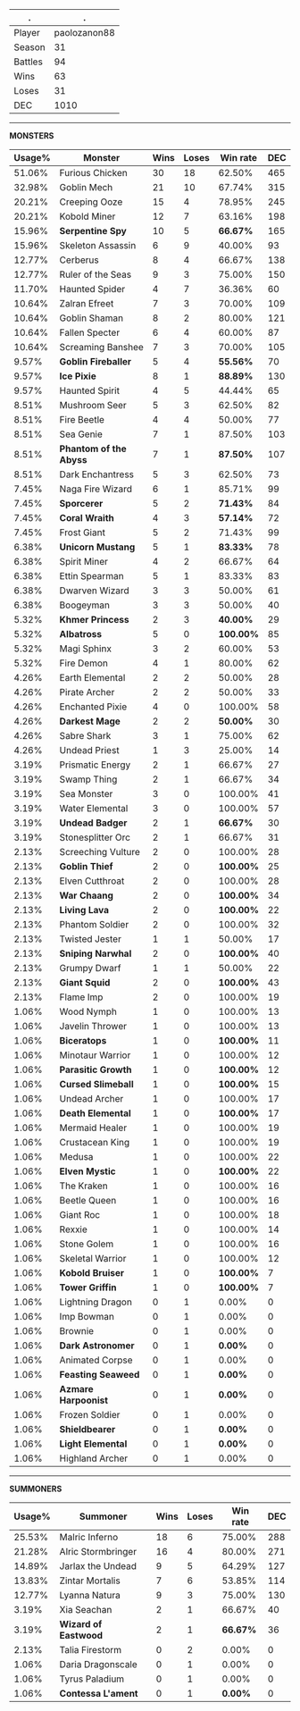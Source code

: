 .|.
|-|-
Player|paolozanon88
Season|31
Battles|94
Wins|63
Loses|31
DEC|1010

---
**MONSTERS**

Usage%|Monster|Wins|Loses|Win rate|DEC|
-|-|-|-|-|-|
51.06%|Furious Chicken|30|18|62.50%|465|
32.98%|Goblin Mech|21|10|67.74%|315|
20.21%|Creeping Ooze|15|4|78.95%|245|
20.21%|Kobold Miner|12|7|63.16%|198|
15.96%|**Serpentine Spy**|10|5|**66.67%**|165|
15.96%|Skeleton Assassin|6|9|40.00%|93|
12.77%|Cerberus|8|4|66.67%|138|
12.77%|Ruler of the Seas|9|3|75.00%|150|
11.70%|Haunted Spider|4|7|36.36%|60|
10.64%|Zalran Efreet|7|3|70.00%|109|
10.64%|Goblin Shaman|8|2|80.00%|121|
10.64%|Fallen Specter|6|4|60.00%|87|
10.64%|Screaming Banshee|7|3|70.00%|105|
9.57%|**Goblin Fireballer**|5|4|**55.56%**|70|
9.57%|**Ice Pixie**|8|1|**88.89%**|130|
9.57%|Haunted Spirit|4|5|44.44%|65|
8.51%|Mushroom Seer|5|3|62.50%|82|
8.51%|Fire Beetle|4|4|50.00%|77|
8.51%|Sea Genie|7|1|87.50%|103|
8.51%|**Phantom of the Abyss**|7|1|**87.50%**|107|
8.51%|Dark Enchantress|5|3|62.50%|73|
7.45%|Naga Fire Wizard|6|1|85.71%|99|
7.45%|**Sporcerer**|5|2|**71.43%**|84|
7.45%|**Coral Wraith**|4|3|**57.14%**|72|
7.45%|Frost Giant|5|2|71.43%|99|
6.38%|**Unicorn Mustang**|5|1|**83.33%**|78|
6.38%|Spirit Miner|4|2|66.67%|64|
6.38%|Ettin Spearman|5|1|83.33%|83|
6.38%|Dwarven Wizard|3|3|50.00%|61|
6.38%|Boogeyman|3|3|50.00%|40|
5.32%|**Khmer Princess**|2|3|**40.00%**|29|
5.32%|**Albatross**|5|0|**100.00%**|85|
5.32%|Magi Sphinx|3|2|60.00%|53|
5.32%|Fire Demon|4|1|80.00%|62|
4.26%|Earth Elemental|2|2|50.00%|28|
4.26%|Pirate Archer|2|2|50.00%|33|
4.26%|Enchanted Pixie|4|0|100.00%|58|
4.26%|**Darkest Mage**|2|2|**50.00%**|30|
4.26%|Sabre Shark|3|1|75.00%|62|
4.26%|Undead Priest|1|3|25.00%|14|
3.19%|Prismatic Energy|2|1|66.67%|27|
3.19%|Swamp Thing|2|1|66.67%|34|
3.19%|Sea Monster|3|0|100.00%|41|
3.19%|Water Elemental|3|0|100.00%|57|
3.19%|**Undead Badger**|2|1|**66.67%**|30|
3.19%|Stonesplitter Orc|2|1|66.67%|31|
2.13%|Screeching Vulture|2|0|100.00%|28|
2.13%|**Goblin Thief**|2|0|**100.00%**|25|
2.13%|Elven Cutthroat|2|0|100.00%|28|
2.13%|**War Chaang**|2|0|**100.00%**|34|
2.13%|**Living Lava**|2|0|**100.00%**|22|
2.13%|Phantom Soldier|2|0|100.00%|32|
2.13%|Twisted Jester|1|1|50.00%|17|
2.13%|**Sniping Narwhal**|2|0|**100.00%**|40|
2.13%|Grumpy Dwarf|1|1|50.00%|22|
2.13%|**Giant Squid**|2|0|**100.00%**|43|
2.13%|Flame Imp|2|0|100.00%|19|
1.06%|Wood Nymph|1|0|100.00%|13|
1.06%|Javelin Thrower|1|0|100.00%|13|
1.06%|**Biceratops**|1|0|**100.00%**|11|
1.06%|Minotaur Warrior|1|0|100.00%|12|
1.06%|**Parasitic Growth**|1|0|**100.00%**|12|
1.06%|**Cursed Slimeball**|1|0|**100.00%**|15|
1.06%|Undead Archer|1|0|100.00%|17|
1.06%|**Death Elemental**|1|0|**100.00%**|17|
1.06%|Mermaid Healer|1|0|100.00%|19|
1.06%|Crustacean King|1|0|100.00%|19|
1.06%|Medusa|1|0|100.00%|22|
1.06%|**Elven Mystic**|1|0|**100.00%**|22|
1.06%|The Kraken|1|0|100.00%|16|
1.06%|Beetle Queen|1|0|100.00%|16|
1.06%|Giant Roc|1|0|100.00%|18|
1.06%|Rexxie|1|0|100.00%|14|
1.06%|Stone Golem|1|0|100.00%|16|
1.06%|Skeletal Warrior|1|0|100.00%|12|
1.06%|**Kobold Bruiser**|1|0|**100.00%**|7|
1.06%|**Tower Griffin**|1|0|**100.00%**|7|
1.06%|Lightning Dragon|0|1|0.00%|0|
1.06%|Imp Bowman|0|1|0.00%|0|
1.06%|Brownie|0|1|0.00%|0|
1.06%|**Dark Astronomer**|0|1|**0.00%**|0|
1.06%|Animated Corpse|0|1|0.00%|0|
1.06%|**Feasting Seaweed**|0|1|**0.00%**|0|
1.06%|**Azmare Harpoonist**|0|1|**0.00%**|0|
1.06%|Frozen Soldier|0|1|0.00%|0|
1.06%|**Shieldbearer**|0|1|**0.00%**|0|
1.06%|**Light Elemental**|0|1|**0.00%**|0|
1.06%|Highland Archer|0|1|0.00%|0|

---
**SUMMONERS**

Usage%|Summoner|Wins|Loses|Win rate|DEC|
-|-|-|-|-|-|
25.53%|Malric Inferno|18|6|75.00%|288|
21.28%|Alric Stormbringer|16|4|80.00%|271|
14.89%|Jarlax the Undead|9|5|64.29%|127|
13.83%|Zintar Mortalis|7|6|53.85%|114|
12.77%|Lyanna Natura|9|3|75.00%|130|
3.19%|Xia Seachan|2|1|66.67%|40|
3.19%|**Wizard of Eastwood**|2|1|**66.67%**|36|
2.13%|Talia Firestorm|0|2|0.00%|0|
1.06%|Daria Dragonscale|0|1|0.00%|0|
1.06%|Tyrus Paladium|0|1|0.00%|0|
1.06%|**Contessa L'ament**|0|1|**0.00%**|0|
